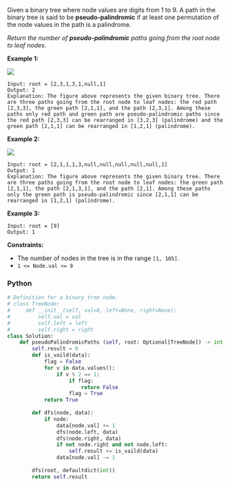 Given a binary tree where node values are digits from 1 to 9. A path in the binary tree is said to be  **pseudo-palindromic**  if at least one permutation of the node values in the path is a palindrome.

_Return the number of  **pseudo-palindromic**  paths going from the root node to leaf nodes._

**Example 1:**

![](https://assets.leetcode.com/uploads/2020/05/06/palindromic_paths_1.png)
```
Input: root = [2,3,1,3,1,null,1]
Output: 2 
Explanation: The figure above represents the given binary tree. There are three paths going from the root node to leaf nodes: the red path [2,3,3], the green path [2,1,1], and the path [2,3,1]. Among these paths only red path and green path are pseudo-palindromic paths since the red path [2,3,3] can be rearranged in [3,2,3] (palindrome) and the green path [2,1,1] can be rearranged in [1,2,1] (palindrome).
```

**Example 2:**

**![](https://assets.leetcode.com/uploads/2020/05/07/palindromic_paths_2.png)**
```
Input: root = [2,1,1,1,3,null,null,null,null,null,1]
Output: 1 
Explanation: The figure above represents the given binary tree. There are three paths going from the root node to leaf nodes: the green path [2,1,1], the path [2,1,3,1], and the path [2,1]. Among these paths only the green path is pseudo-palindromic since [2,1,1] can be rearranged in [1,2,1] (palindrome).
```

**Example 3:**
```
Input: root = [9]
Output: 1
```

**Constraints:**

-   The number of nodes in the tree is in the range  `[1, 105]`.
-   `1 <= Node.val <= 9`


### Python
```python
# Definition for a binary tree node.
# class TreeNode:
#     def __init__(self, val=0, left=None, right=None):
#         self.val = val
#         self.left = left
#         self.right = right
class Solution:
    def pseudoPalindromicPaths (self, root: Optional[TreeNode]) -> int:
        self.result = 0
        def is_vaild(data):
            flag = False
            for v in data.values():
                if v % 2 == 1:
                    if flag:
                        return False
                    flag = True
            return True
        
        def dfs(node, data):
            if node:
                data[node.val] += 1
                dfs(node.left, data)
                dfs(node.right, data)
                if not node.right and not node.left:
                    self.result += is_vaild(data)
                data[node.val] -= 1
                    
        dfs(root, defaultdict(int))
        return self.result
```